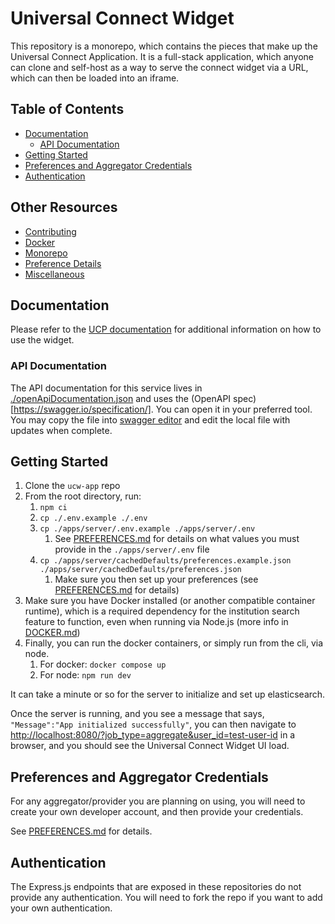 # Universal Connect Widget

This repository is a monorepo, which contains the pieces that make up the Universal Connect Application. It is a full-stack
application, which anyone can clone and self-host as a way to serve the connect widget via a URL, which can then be loaded
into an iframe.

## Table of Contents
- [Documentation](#documentation)
  - [API Documentation](#api-documentation)
- [Getting Started](#getting-started)
- [Preferences and Aggregator Credentials](#preferences-and-aggregator-credentials)
- [Authentication](#authentication)

## Other Resources
- [Contributing](CONTRIBUTING.md)
- [Docker](DOCKER.md)
- [Monorepo](MONOREPO.md)
- [Preference Details](PREFERENCES.md)
- [Miscellaneous](MISC.md)

## Documentation

Please refer to the [UCP documentation](https://universalconnectproject.org/docs/introduction) for additional information on how to use the widget.

### API Documentation

The API documentation for this service lives in [./openApiDocumentation.json](./openApiDocumentation.json) and uses the (OpenAPI spec)[https://swagger.io/specification/]. You can open it in your preferred tool. You may copy the file into [swagger editor](https://editor.swagger.io/) and edit the local file with updates when complete.

## Getting Started

1. Clone the `ucw-app` repo
1. From the root directory, run:
   1. `npm ci`
   1. `cp ./.env.example ./.env`
   1. `cp ./apps/server/.env.example ./apps/server/.env`
      1. See [PREFERENCES.md](PREFERENCES.md) for details on what values you must provide in the `./apps/server/.env` file
   1. `cp ./apps/server/cachedDefaults/preferences.example.json ./apps/server/cachedDefaults/preferences.json`
      1. Make sure you then set up your preferences (see [PREFERENCES.md](PREFERENCES.md) for details)
1. Make sure you have Docker installed (or another compatible container runtime), which is a required dependency for the institution search feature to function, even when running via Node.js (more info in [DOCKER.md](DOCKER.md))
1. Finally, you can run the docker containers, or simply run from the cli, via node.
    1. For docker: `docker compose up`
    1. For node: `npm run dev`

It can take a minute or so for the server to initialize and set up elasticsearch.

Once the server is running, and you see a message that says, `"Message":"App initialized successfully"`, you can then navigate to [http://localhost:8080/?job_type=aggregate&user_id=test-user-id](http://localhost:8080/?job_type=aggregate&user_id=test-user-id) in a browser, and you should see the Universal Connect Widget UI load.

## Preferences and Aggregator Credentials

For any aggregator/provider you are planning on using, you will need to create your own developer account, and then provide your credentials.

See [PREFERENCES.md](PREFERENCES.md) for details.

## Authentication

The Express.js endpoints that are exposed in these repositories do not provide any authentication. You will need to fork the repo if you want to add your own authentication.
